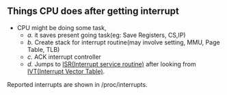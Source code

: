 ## Things CPU does after getting interrupt
- CPU might be doing some task,
  - *a.* it saves present going task(eg: Save Registers, CS,IP)
  - *b.* Create stack for interrupt routine(may involve setting, MMU, Page Table, TLB)
  - *c.* ACK interrupt controller
  - *d.* Jumps to [ISR(Interrupt service routine)](ISR_IVT.md) after looking from [IVT(Interrupt Vector Table)](ISR_IVT.md).

Reported interrupts are shown in /proc/interrupts.

